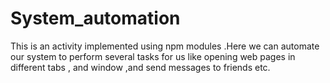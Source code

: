 # System_automation
This is an activity implemented using npm modules .Here we can automate our system to perform several tasks for us like opening web pages in different tabs , and window ,and send messages to friends etc. 
